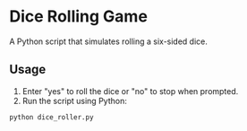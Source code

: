 # Dice Rolling Game
 
 A Python script that simulates rolling a six-sided dice.

## Usage
1. Enter "yes" to roll the dice or "no" to stop when prompted.
2. Run the script using Python:

```bash
python dice_roller.py
